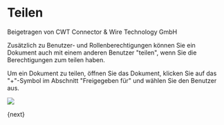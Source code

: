 <!-- add-breadcrumbs -->
# Teilen
<span class="text-muted contributed-by">Beigetragen von CWT Connector & Wire Technology GmbH</span>

Zusätzlich zu Benutzer- und Rollenberechtigungen können Sie ein Dokument auch mit einem anderen Benutzer "teilen", wenn Sie die Berechtigungen zum teilen haben.

Um ein Dokument zu teilen, öffnen Sie das Dokument, klicken Sie auf das "+"-Symbol im Abschnitt "Freigegeben für" und wählen Sie den Benutzer aus.

<img class="screenshot" src="/docs/assets/img/setup/users/share.gif">

{next}
